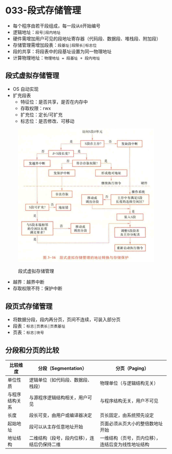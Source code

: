 # 033-段式存储管理

* 每个程序由若干段组成，每一段从`0`开始编号
* 逻辑地址：`段号|段内地址`
* 硬件需增加用户可见的段地址寄存器（代码段、数据段、堆栈段、附加段）
* 存储管理需增加段表：`段基址|段限长|标志位`
* 段的共享：将段表中的段基址设置为同一物理地址
* 计算物理地址：`物理地址 = 段基址 + 段内地址`

## 段式虚拟存储管理

* OS 自动实现
* 扩充段表
  * 特征位：是否共享，是否在内存中
  * 存取权限：rwx
  * 扩充位：定长/可扩充
  * 标志位：是否修改、可移动

<figure><img src="../../.gitbook/assets/os-03-segment-management.png" alt=""><figcaption><p>段式虚拟存储管理</p></figcaption></figure>

* 越界：越界中断
* 存取权限不符：保护中断

## 段页式存储管理

* 将数据分段，段内再分页，页间不连续，可装入部分页
* 段表：`标志|页表长|页表基址`
* 页表：`标志|块号`

## 分段和分页的比较

| 比较维度    | 分段（Segmentation）       | 分页（Paging）                |
| ------- | ---------------------- | ------------------------- |
| 单位性质    | 逻辑单位（如代码段、数据段、栈段）      | 物理单位（与逻辑结构无关）             |
| 与程序结构关系 | 与源程序逻辑结构相关，用户可见        | 与程序结构无关，用户不可见             |
| 长度      | 段长可变，由用户或编译器决定         | 页长固定，由系统预先设定              |
| 起始地址    | 段可以从主存任意地址开始           | 页面必须从页大小的整倍数地址开始          |
| 地址结构    | 二维结构（段号，段内位移），连结后仍保持二维 | 一维结构（页号，页内位移），连结后变为线性地址结构 |

